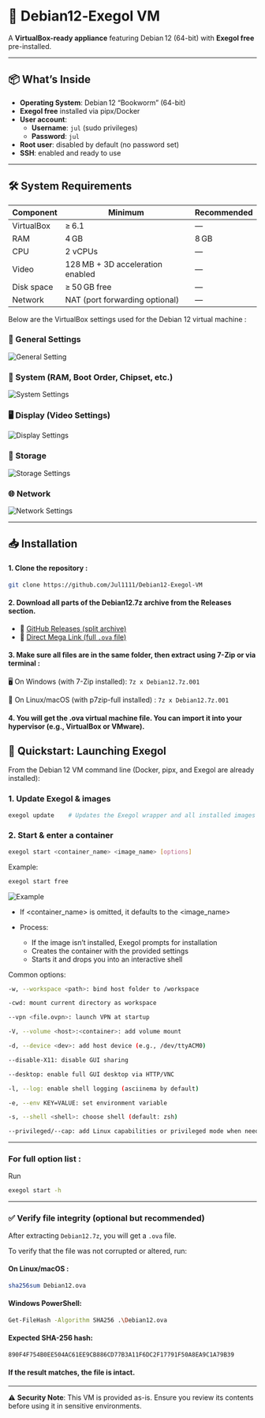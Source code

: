 ﻿# 🐧 Debian12‑Exegol VM

A **VirtualBox-ready appliance** featuring Debian 12 (64-bit) with **Exegol free** pre-installed.

---

## 📦 What’s Inside

- **Operating System**: Debian 12 “Bookworm” (64-bit)
- **Exegol free** installed via pipx/Docker
- **User account**:
  - **Username**: `jul` (sudo privileges)
  - **Password**: `jul`
- **Root user**: disabled by default (no password set)
- **SSH**: enabled and ready to use

---

## 🛠️ System Requirements

| Component    | Minimum        | Recommended |
|-------------|----------------|-------------|
| VirtualBox  | ≥ 6.1          | —           |
| RAM         | 4 GB           | 8 GB        |
| CPU         | 2 vCPUs        | —           |
| Video       | 128 MB + 3D acceleration enabled | — |
| Disk space  | ≥ 50 GB free   | —           |
| Network     | NAT (port forwarding optional) | — |

Below are the VirtualBox settings used for the Debian 12 virtual machine :

### 📄 General Settings
![General Setting](https://github.com/user-attachments/assets/a6092f66-13b4-45da-94eb-4d72119fa28b)

### 🧠 System (RAM, Boot Order, Chipset, etc.)
![System Settings](https://github.com/user-attachments/assets/a3b34b8f-b243-4cf1-a4de-75ad593314e0)

### 🖥️ Display (Video Settings)
![Display Settings](https://github.com/user-attachments/assets/06cd7f48-d7df-4211-aba1-093bd5b23a69)

### 💾 Storage
![Storage Settings](https://github.com/user-attachments/assets/cb6ee98a-3f1d-49c8-bb51-700e2f8d82e9)

### 🌐 Network
![Network Settings](https://github.com/user-attachments/assets/4b0a8411-50c6-43c4-aa5c-41402c255b55)

---

## 📥 Installation

#### 1. Clone the repository :
   ```bash
   git clone https://github.com/Jul1111/Debian12-Exegol-VM
   ```
#### 2. Download all parts of the Debian12.7z archive from the Releases section.
- 🔗 [GitHub Releases (split archive)](https://github.com/Jul1111/Debian12-Exegol-VM/releases)
- 🔗 [Direct Mega Link (full `.ova` file)](https://mega.nz/file/QUBi2DgY#cDtwvbKSQudLYNnZSEe9AoS2BxdBDxUL1aqu7yTRrqg)
#### 3. Make sure all files are in the same folder, then extract using 7-Zip or via terminal :

🖥️ On Windows (with 7-Zip installed):
     ```
    7z x Debian12.7z.001
    ```

🐧 On Linux/macOS (with p7zip-full installed) :
      ```
    7z x Debian12.7z.001
    ```
    
#### 4. You will get the .ova virtual machine file. You can import it into your hypervisor (e.g., VirtualBox or VMware).

## 🚀 Quickstart: Launching Exegol

From the Debian 12 VM command line (Docker, pipx, and Exegol are already installed):

### 1. Update Exegol & images  
```bash
exegol update    # Updates the Exegol wrapper and all installed images :contentReference[oaicite:1]{index=1}
```
### 2. Start & enter a container
```bash
exegol start <container_name> <image_name> [options]
```
Example: 
```bash
exegol start free
```
![Example](https://github.com/user-attachments/assets/0317f251-4392-4f72-8ea7-f4419331d860)

- If <container_name> is omitted, it defaults to the <image_name>

- Process:
  - If the image isn’t installed, Exegol prompts for installation
  - Creates the container with the provided settings
  - Starts it and drops you into an interactive shell

 Common options:
```bash
-w, --workspace <path>: bind host folder to /workspace
```

```bash
-cwd: mount current directory as workspace
```

```bash
--vpn <file.ovpn>: launch VPN at startup
```

```bash
-V, --volume <host>:<container>: add volume mount
```

```bash
-d, --device <dev>: add host device (e.g., /dev/ttyACM0)
```

```bash
--disable-X11: disable GUI sharing
```

```bash
--desktop: enable full GUI desktop via HTTP/VNC 
```

```bash
-l, --log: enable shell logging (asciinema by default) 
```

```bash
-e, --env KEY=VALUE: set environment variable
```

```bash
-s, --shell <shell>: choose shell (default: zsh)
```

```bash
--privileged/--cap: add Linux capabilities or privileged mode when needed (e.g., VPN, devices)
```
---

### For full option list :

Run 
```bash
exegol start -h
```
---

### ✅ Verify file integrity (optional but recommended)

After extracting `Debian12.7z`, you will get a `.ova` file.

To verify that the file was not corrupted or altered, run:

#### On Linux/macOS :
```bash
sha256sum Debian12.ova
```
#### Windows PowerShell:
```bash
Get-FileHash -Algorithm SHA256 .\Debian12.ova
```
#### Expected SHA-256 hash:

```bash
890F4F754B0EE504AC61EE9CB886CD77B3A11F6DC2F17791F50A8EA9C1A79B39
```
#### If the result matches, the file is intact.

---
⚠️ **Security Note**: This VM is provided as-is. Ensure you review its contents before using it in sensitive environments.

